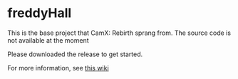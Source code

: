 # freddyHall

This is the base project that CamX: Rebirth sprang from. The source code is not available at the moment

Please downloaded the release to get started.

For more information, see [this wiki](https://psychon-dev-studios.github.io/software/wiki/cxr "the wiki")
